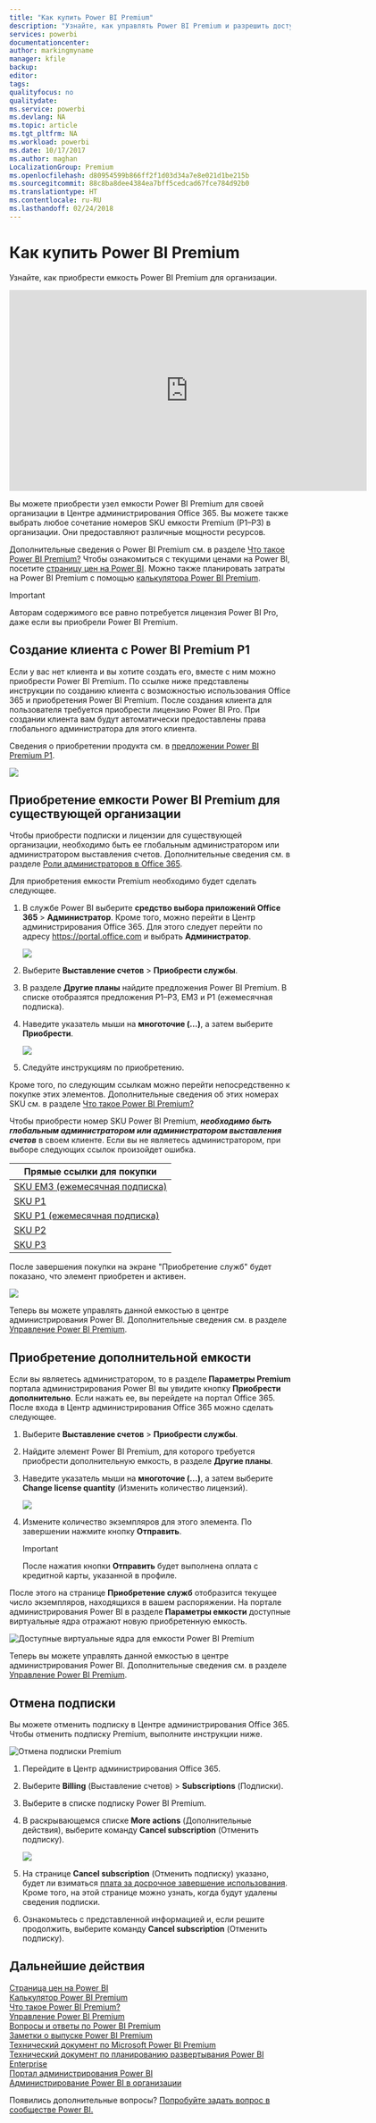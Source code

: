 ```yaml
---
title: "Как купить Power BI Premium"
description: "Узнайте, как управлять Power BI Premium и разрешить доступ к содержимому для всей организации."
services: powerbi
documentationcenter: 
author: markingmyname
manager: kfile
backup: 
editor: 
tags: 
qualityfocus: no
qualitydate: 
ms.service: powerbi
ms.devlang: NA
ms.topic: article
ms.tgt_pltfrm: NA
ms.workload: powerbi
ms.date: 10/17/2017
ms.author: maghan
LocalizationGroup: Premium
ms.openlocfilehash: d80954599b866ff2f1d03d34a7e8e021d1be215b
ms.sourcegitcommit: 88c8ba8dee4384ea7bff5cedcad67fce784d92b0
ms.translationtype: HT
ms.contentlocale: ru-RU
ms.lasthandoff: 02/24/2018
---
```

# <a name="how-to-purchase-power-bi-premium"></a>Как купить Power BI Premium
Узнайте, как приобрести емкость Power BI Premium для организации.

<iframe width="640" height="360" src="https://www.youtube.com/embed/NkvYs5Qp4iA?rel=0&amp;showinfo=0" frameborder="0" allowfullscreen></iframe>

Вы можете приобрести узел емкости Power BI Premium для своей организации в Центре администрирования Office 365. Вы можете также выбрать любое сочетание номеров SKU емкости Premium (P1–P3) в организации. Они предоставляют различные мощности ресурсов.

Дополнительные сведения о Power BI Premium см. в разделе [Что такое Power BI Premium?](service-premium.md) Чтобы ознакомиться с текущими ценами на Power BI, посетите [страницу цен на Power BI](https://powerbi.microsoft.com/pricing/). Можно также планировать затраты на Power BI Premium с помощью [калькулятора Power BI Premium](https://powerbi.microsoft.com/calculator/).

> [!IMPORTANT]
> Авторам содержимого все равно потребуется лицензия Power BI Pro, даже если вы приобрели Power BI Premium.
> 
> 

## <a name="create-a-new-tenant-with-power-bi-premium-p1"></a>Создание клиента с Power BI Premium P1
Если у вас нет клиента и вы хотите создать его, вместе с ним можно приобрести Power BI Premium. По ссылке ниже представлены инструкции по созданию клиента с возможностью использования Office 365 и приобретения Power BI Premium. После создания клиента для пользователя требуется приобрести лицензию Power BI Pro. При создании клиента вам будут автоматически предоставлены права глобального администратора для этого клиента.

Сведения о приобретении продукта см. в [предложении Power BI Premium P1](https://signup.microsoft.com/Signup?OfferId=b3ec5615-cc11-48de-967d-8d79f7cb0af1).

![](media/service-admin-premium-purchase/premium-purchase-with-tenant.png)

## <a name="purchase-a-power-bi-premium-capacity-for-an-existing-organization"></a>Приобретение емкости Power BI Premium для существующей организации
Чтобы приобрести подписки и лицензии для существующей организации, необходимо быть ее глобальным администратором или администратором выставления счетов. Дополнительные сведения см. в разделе [Роли администраторов в Office 365](https://support.office.com/article/About-Office-365-admin-roles-da585eea-f576-4f55-a1e0-87090b6aaa9d).

Для приобретения емкости Premium необходимо будет сделать следующее.

1. В службе Power BI выберите **средство выбора приложений Office 365** > **Администратор**. Кроме того, можно перейти в Центр администрирования Office 365. Для этого следует перейти по адресу https://portal.office.com и выбрать **Администратор**.
   
    ![](media/service-admin-premium-purchase/o365-app-picker.png)
2. Выберите **Выставление счетов** > **Приобрести службы**.
3. В разделе **Другие планы** найдите предложения Power BI Premium. В списке отобразятся предложения P1–P3, EM3 и P1 (ежемесячная подписка).
4. Наведите указатель мыши на **многоточие (…)**, а затем выберите **Приобрести**.
   
    ![](media/service-admin-premium-purchase/premium-purchase.png)
5. Следуйте инструкциям по приобретению.

Кроме того, по следующим ссылкам можно перейти непосредственно к покупке этих элементов. Дополнительные сведения об этих номерах SKU см. в разделе [Что такое Power BI Premium?](service-premium.md#premiumskus)

Чтобы приобрести номер SKU Power BI Premium, ***необходимо быть глобальным администратором или администратором выставления счетов*** в своем клиенте. Если вы не являетесь администратором, при выборе следующих ссылок произойдет ошибка.

| Прямые ссылки для покупки |
| --- |
| [SKU EM3 (ежемесячная подписка)](https://portal.office.com/commerce/completeorder.aspx?OfferId=4004702D-749C-4F74-BF47-3048F1833780&adminportal=1) |
| [SKU P1](https://portal.office.com/commerce/completeorder.aspx?OfferId=b3ec5615-cc11-48de-967d-8d79f7cb0af1&adminportal=1) |
| [SKU P1 (ежемесячная подписка)](https://portal.office.com/commerce/completeorder.aspx?OfferId=E4C8EDD3-74A1-4D42-A738-C647972FBE81&adminportal=1) |
| [SKU P2](https://portal.office.com/commerce/completeorder.aspx?OfferId=062F2AA7-B4BC-4B0E-980F-2072102D8605&adminportal=1) |
| [SKU P3](https://portal.office.com/commerce/completeorder.aspx?OfferId=40c7d673-375c-42a1-84ca-f993a524fed0&adminportal=1) |

После завершения покупки на экране "Приобретение служб" будет показано, что элемент приобретен и активен.

![](media/service-admin-premium-purchase/premium-purchased.png)

Теперь вы можете управлять данной емкостью в центре администрирования Power BI. Дополнительные сведения см. в разделе [Управление Power BI Premium](service-admin-premium-manage.md).

## <a name="purchase-more-capacities"></a>Приобретение дополнительной емкости
Если вы являетесь администратором, то в разделе **Параметры Premium** портала администрирования Power BI вы увидите кнопку **Приобрести дополнительно**. Если нажать ее, вы перейдете на портал Office 365. После входа в Центр администрирования Office 365 можно сделать следующее.

1. Выберите **Выставление счетов** > **Приобрести службы**.
2. Найдите элемент Power BI Premium, для которого требуется приобрести дополнительную емкость, в разделе **Другие планы**.
3. Наведите указатель мыши на **многоточие (…)**, а затем выберите **Change license quantity** (Изменить количество лицензий).
   
    ![](media/service-admin-premium-purchase/premium-purchase-more.png)
4. Измените количество экземпляров для этого элемента. По завершении нажмите кнопку **Отправить**.
   
   > [!IMPORTANT]
   > После нажатия кнопки **Отправить** будет выполнена оплата с кредитной карты, указанной в профиле.
   > 
   > 

После этого на странице **Приобретение служб** отобразится текущее число экземпляров, находящихся в вашем распоряжении. На портале администрирования Power BI в разделе **Параметры емкости** доступные виртуальные ядра отражают новую приобретенную емкость.

![Доступные виртуальные ядра для емкости Power BI Premium](media/service-admin-premium-purchase/premium-capacities.png)

Теперь вы можете управлять данной емкостью в центре администрирования Power BI. Дополнительные сведения см. в разделе [Управление Power BI Premium](service-admin-premium-manage.md).

## <a name="cancel-your-subscription"></a>Отмена подписки
Вы можете отменить подписку в Центре администрирования Office 365. Чтобы отменить подписку Premium, выполните инструкции ниже.

![](media/service-admin-premium-purchase/premium-cancel-subscription.png "Отмена подписки Premium")

1. Перейдите в Центр администрирования Office 365.
2. Выберите **Billing** (Выставление счетов)  >  **Subscriptions** (Подписки).
3. Выберите в списке подписку Power BI Premium.
4. В раскрывающемся списке **More actions** (Дополнительные действия), выберите команду **Cancel subscription** (Отменить подписку).
   
    ![](media/service-admin-premium-purchase/o365-more-actions.png)
5. На странице **Cancel subscription** (Отменить подписку) указано, будет ли взиматься [плата за досрочное завершение использования](https://support.office.com/article/early-termination-fees-6487d4de-401a-466f-8bc3-c0beb5cc40d3). Кроме того, на этой странице можно узнать, когда будут удалены сведения подписки.
6. Ознакомьтесь с представленной информацией и, если решите продолжить, выберите команду **Cancel subscription** (Отменить подписку).

## <a name="next-steps"></a>Дальнейшие действия
[Страница цен на Power BI](https://powerbi.microsoft.com/pricing/)  
[Калькулятор Power BI Premium](https://powerbi.microsoft.com/calculator/)  
[Что такое Power BI Premium?](service-premium.md)  
[Управление Power BI Premium](service-admin-premium-manage.md)  
[Вопросы и ответы по Power BI Premium](service-premium-faq.md)  
[Заметки о выпуске Power BI Premium](service-premium-release-notes.md)  
[Технический документ по Microsoft Power BI Premium](https://aka.ms/pbipremiumwhitepaper)  
[Технический документ по планированию развертывания Power BI Enterprise](https://aka.ms/pbienterprisedeploy)  
[Портал администрирования Power BI](service-admin-portal.md)  
[Администрирование Power BI в организации](service-admin-administering-power-bi-in-your-organization.md)  

Появились дополнительные вопросы? [Попробуйте задать вопрос в сообществе Power BI.](http://community.powerbi.com/)

